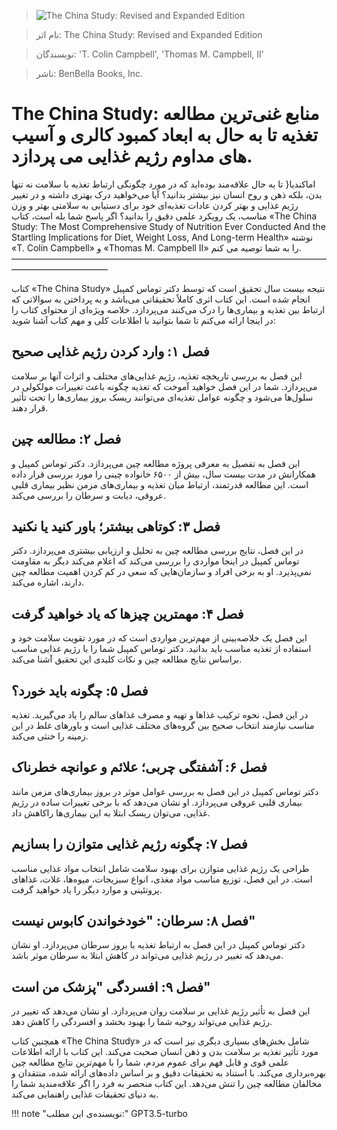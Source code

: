 
> ![The China Study: Revised and Expanded Edition](http://books.google.com/books/content?id=kmhADwAAQBAJ&printsec=frontcover&img=1&zoom=1&edge=curl&source=gbs_api)

> نام اثر: The China Study: Revised and Expanded Edition 

> نویسندگان: 'T. Colin Campbell', 'Thomas M. Campbell, II'

> ناشر: BenBella Books, Inc.




# The China Study: منابع غنی‌ترین مطالعه تغذیه تا به حال به ابعاد کمبود کالری و آسیب های مداوم رژیم غذایی می پردازد.
اماکندیا{
تا به حال علاقه‌مند بوده‌اید که در مورد چگونگی ارتباط تغذیه با سلامت نه تنها بدن، بلکه ذهن و روح انسان نیز بیشتر بدانید؟ آیا می‌خواهید درک بهتری داشته و در تغییر رژیم غذایی و بهتر کردن عادات تغذیه‌ای خود برای دستیابی به سلامتی بهتر و وزن مناسب، یک رویکرد علمی دقیق را بدانید؟ اگر پاسخ شما بله است، کتاب «The China Study: The Most Comprehensive Study of Nutrition Ever Conducted And the Startling Implications for Diet, Weight Loss, And Long-term Health» نوشته «T. Colin Campbell» و «Thomas M. Campbell II» را به شما توصیه می کنم.
———————————————————————————————————————————————

کتاب «The China Study» نتیجه بیست سال تحقیق است که توسط دکتر توماس کمپبل انجام شده است. این کتاب اثری کاملاً تحقیقاتی می‌باشد و به پرداختن به سوالاتی که ارتباط بین تغذیه و بیماری‌ها را درک می‌کنند می‌پردازد. خلاصه ویژه‌ای از محتوای کتاب را در اینجا ارائه می‌کنم تا شما بتوانید با اطلاعات کلی و مهم کتاب آشنا شوید:

## فصل ۱: وارد کردن رژیم غذایی صحیح
این فصل به بررسی تاریخچه تغذیه، رژیم غذایی‌های مختلف و اثرات آنها بر سلامت می‌پردازد. شما در این فصل خواهید آموخت که تغذیه چگونه باعث تغییرات مولکولی در سلول‌ها می‌شود و چگونه عوامل تغذیه‌ای می‌توانند ریسک بروز بیماری‌ها را تحت تأثیر قرار دهند.

## فصل ۲: مطالعه چین
این فصل به تفصیل به معرفی پروژه مطالعه چین می‌پردازد. دکتر توماس کمپبل و همکارانش در مدت بیست سال، بیش از ۶۵۰۰ خانواده چینی را مورد بررسی قرار داده است. این مطالعه قدرتمند، ارتباط میان تغذیه و بیماری‌های مزمن نظیر بیماری قلبی عروقی، دیابت و سرطان را بررسی می‌کند.

## فصل ۳: کوتاهی بیشتر؛ باور کنید یا نکنید
در این فصل، نتایج بررسی مطالعه چین به تحلیل و ارزیابی بیشتری می‌پردازد. دکتر توماس کمپبل در اینجا مواردی را بررسی می‌کند که اعلام می‌کند دیگر به مقاومت نمی‌پذیرد. او به برخی افراد و سازمان‌هایی که سعی در کم کردن اهمیت مطالعه چین دارند، اشاره می‌کند.

## فصل ۴: مهمترین چیزها که یاد خواهید گرفت
این فصل یک خلاصه‌بینی از مهم‌ترین مواردی است که در مورد تقویت سلامت خود و استفاده از تغذیه مناسب باید بدانید. دکتر توماس کمپبل شما را با رژیم غذایی مناسب براساس نتایج مطالعه چین و نکات کلیدی این تحقیق آشنا می‌کند.

## فصل ۵: چگونه باید خورد؟
در این فصل، نحوه ترکیب غذاها و تهیه و مصرف غذاهای سالم را یاد می‌گیرید. تغذیه مناسب نیازمند انتخاب صحیح بین گروه‌های مختلف غذایی است و باورهای غلط در این زمینه را خنثی می‌کند.

## فصل ۶: آشفتگی چربی؛ علائم و عوانچه خطرناک
دکتر توماس کمپبل در این فصل به بررسی عوامل موثر در بروز بیماری‌های مزمن مانند بیماری قلبی عروقی می‌پردازد. او نشان می‌دهد که با برخی تغییرات ساده در رژیم غذایی، می‌توان ریسک ابتلا به این بیماری‌ها راکاهش داد.

## فصل ۷: چگونه رژیم غذایی متوازن را بسازیم
طراحی یک رژیم غذایی متوازن برای بهبود سلامت شامل انتخاب مواد غذایی مناسب است. در این فصل، توزیع مناسب مواد مغذی، انواع سبزیجات، میوه‌ها، غلات، غذاهای پروتئینی و موارد دیگر را یاد خواهید گرفت.

## فصل ۸: سرطان: "خودخواندن کابوس نیست"
دکتر توماس کمپبل در این فصل به ارتباط تغذیه با بروز سرطان می‌پردازد. او نشان می‌دهد که تغییر در رژیم غذایی می‌تواند در کاهش ابتلا به سرطان موثر باشد.

## فصل ۹: افسردگی "پزشک من است"
این فصل به تأثیر رژیم غذایی بر سلامت روان می‌پردازد. او نشان می‌دهد که تغییر در رژیم غذایی می‌تواند روحیه شما را بهبود بخشد و افسردگی را کاهش دهد.

همچنین کتاب «The China Study» شامل بخش‌های بسیاری دیگری نیز است که در مورد تأثیر تغذیه بر سلامت بدن و ذهن انسان صحبت می‌کند. این کتاب با ارائه اطلاعات علمی قوی و قابل فهم برای عموم مردم، شما را با مهم‌ترین نتایج مطالعه چین بهره‌برداری می‌کند. با استناد به تحقیقات دقیق و بر اساس داده‌های ارائه شده، منتقدان و مخالفان مطالعه چین را تنش می‌دهد. این کتاب منحصر به فرد را اگر علاقه‌مندید شما را به دنیای تحقیقات غذایی راهنمایی می‌کند.


!!! note "نویسنده‌ی این مطلب:"
    GPT3.5-turbo


